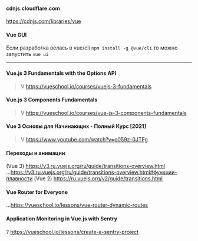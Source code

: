 #### cdnjs.cloudflare.com
  https://cdnjs.com/libraries/vue

#### Vue GUI
  Если разработка велась в vue/cli `npm install -g @vue/cli`
    то можно запустить `vue ui`

------------------------------------------------------------
#### Vue.js 3 Fundamentals with the Options API
  > V https://vueschool.io/courses/vuejs-3-fundamentals

#### Vue.js 3 Components Fundamentals
  > V https://vueschool.io/courses/vue-js-3-components-fundamentals

#### Vue 3 Основы для Начинающих - Полный Курс [2021]
  > V https://www.youtube.com/watch?v=p059z-0JTFg

#### Переходы и анимации
  (Vue 3)
    https://v3.ru.vuejs.org/ru/guide/transitions-overview.html
    ...https://v3.ru.vuejs.org/ru/guide/transitions-overview.html#функции-плавности
  (Vue 2) 
    https://ru.vuejs.org/v2/guide/transitions.html

#### Vue Router for Everyone
  ...https://vueschool.io/lessons/vue-router-dynamic-routes



#### Application Monitoring in Vue.js with Sentry
  ? https://vueschool.io/lessons/create-a-sentry-project

